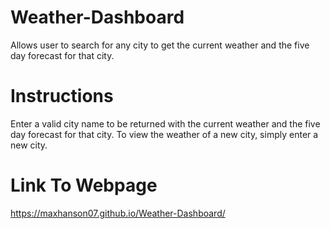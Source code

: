 # Weather-Dashboard
Allows user to search for any city to get the current weather and the five day forecast for that city. 

# Instructions

Enter a valid city name to be returned with the current weather and the five day forecast for that city. To view the weather of a new city, simply enter a new city.

# Link To Webpage

https://maxhanson07.github.io/Weather-Dashboard/
